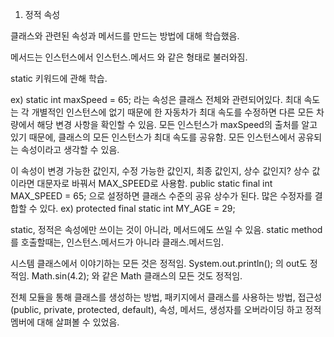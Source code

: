 1. 정적 속성

클래스와 관련된 속성과 메서드를 만드는 방법에 대해 학습했음.

메서드는 인스턴스에서 인스턴스.메서드 와 같은 형태로 불러와짐.

static 키워드에 관해 학습.

ex) static int maxSpeed = 65; 라는 속성은 클래스 전체와 관련되어있다.
최대 속도는 각 개별적인 인스턴스에 없기 때문에 한 자동차가 최대 속도를 수정하면 다른 모든 차량에서 해당 변경 사항을 확인할 수 있음.
모든 인스턴스가 maxSpeed의 출처를 알고 있기 때문에, 클래스의 모든 인스턴스가 최대 속도를 공유함.
모든 인스턴스에서 공유되는 속성이라고 생각할 수 있음.

이 속성이 변경 가능한 값인지, 수정 가능한 값인지, 최종 값인지, 상수 값인지?
상수 값이라면 대문자로 바꿔서 MAX_SPEED로 사용함.
public static final int MAX_SPEED = 65;  으로 설정하면 클래스 수준의 공유 상수가 된다. 
많은 수정자를 결합할 수 있다.
ex) protected final static int MY_AGE = 29;

static, 정적은 속성에만 쓰이는 것이 아니라, 메서드에도 쓰일 수 있음.
static method를 호출할때는, 인스턴스.메서드가 아니라 클래스.메서드임.

시스템 클래스에서 이야기하는 모든 것은 정적임.
System.out.println(); 의 out도 정적임.
Math.sin(4.2); 와 같은 Math 클래스의 모든 것도 정적임.


전체 모듈을 통해 클래스를 생성하는 방법, 패키지에서 클래스를 사용하는 방법, 접근성(public, private, protected, default), 속성, 메서드, 생성자를 오버라이딩 하고 정적 멤버에 대해 살펴볼 수 있었음. 